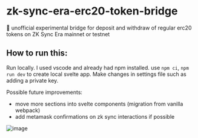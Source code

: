 # zk-sync-era-erc20-token-bridge
🌁
unofficial experimental bridge for deposit and withdraw of regular erc20 tokens on ZK Sync Era mainnet or testnet

## How to run this:
Run locally. I used vscode and already had npm installed.
use `npm ci`, `npm run dev` to create local svelte app. Make changes in settings file such as adding a private key.

Possible future improvements: 
* move more sections into svelte components (migration from vanilla webpack)
* add metamask confirmations on zk sync interactions if possible

![image](https://github.com/zbcoding/zk-sync-era-erc20-token-bridge/assets/56856630/5571479f-3212-40ce-bc90-cd39e3d0bd3e)
